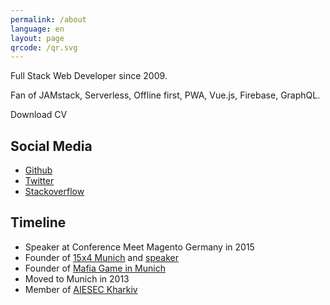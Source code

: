 ```yaml
---
permalink: /about
language: en
layout: page
qrcode: /qr.svg
---
```


Full Stack Web Developer since 2009.

Fan of JAMstack, Serverless, Offline first, PWA, Vue.js, Firebase, GraphQL.

<Cta href="https://razbakov.com/cv">Download CV</Cta>

## Social Media

- [Github](https://github.com/razbakov)
- [Twitter](https://twitter.com/razbakov)
- [Stackoverflow](https://stackoverflow.com/story/razbakov)

## Timeline

- Speaker at Conference Meet Magento Germany in 2015
- Founder of [15x4 Munich](https://munich.15x4.org/) and [speaker](/6-hats)
- Founder of [Mafia Game in Munich](https://www.facebook.com/mafclub.bdms/)
- Moved to Munich in 2013
- Member of [AIESEC Kharkiv](https://aiesec.org/)
